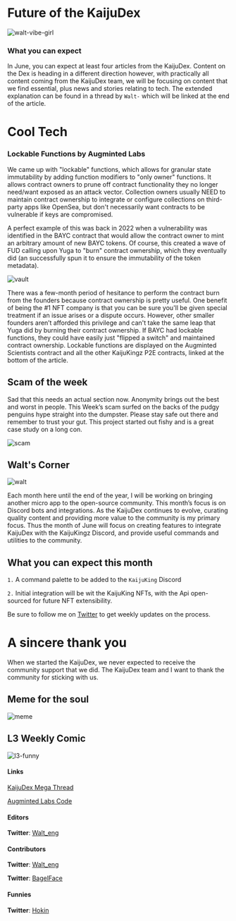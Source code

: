 # Future of the KaijuDex

![walt-vibe-girl](/images/article5/walt-_cute_girl_with_cat_ear_hoody_sitting_on_the_shoulder_of_b_5215a903-5169-40f7-9137-a12aa69f36cf.png "600, 600")

### What you can expect
In June, you can expect at least four articles from the KaijuDex. Content on the Dex is heading in a different direction however, with practically all content coming from the KaijuDex team, we will be focusing on content that we find essential, plus news and stories relating to tech. The extended explanation can be found in a thread by `Walt-` which will be linked at the end of the article.

# Cool Tech

### Lockable Functions by Augminted Labs

We came up with "lockable" functions, which allows for granular state immutability by adding function modifiers to "only owner" functions. It allows contract owners to prune off contract functionality they no longer need/want exposed as an attack vector. Collection owners usually NEED to maintain contract ownership to integrate or configure collections on third-party apps like OpenSea, but don't necessarily want contracts to be vulnerable if keys are compromised.

A perfect example of this was back in 2022 when a vulnerability was identified in the BAYC contract that would allow the contract owner to mint an arbitrary amount of new BAYC tokens. Of course, this created a wave of FUD calling upon Yuga to "burn" contract ownership, which they eventually did (an successfully spun it to ensure the immutability of the token metadata).

![vault](/images/article5/Vaulted-functions.png "400, 400")

 There was a few-month period of hesitance to perform the contract burn from the founders because contract ownership is pretty useful. One benefit of being the #1 NFT company is that you can be sure you'll be given special treatment if an issue arises or a dispute occurs. However, other smaller founders aren’t afforded this privilege and can't take the same leap that Yuga did by burning their contract ownership. If BAYC had lockable functions, they could have easily just "flipped a switch" and maintained contract ownership. Lockable functions are displayed on the Augminted Scientists contract and all the other KaijuKingz P2E contracts, linked at the bottom of the article.




##  Scam of the week

Sad that this needs an actual section now. Anonymity brings out the best and worst in people. This Week’s scam surfed on the backs of the pudgy penguins hype straight into the dumpster. Please stay safe out there and remember to trust your gut. This project started out fishy and is a great case study on a long con.



![scam](/images/article5/Scam-Of-The-Week.jpeg "600, 600")

##  Walt's Corner

![walt](/images/article5/walt-_computer_streaming_code_placed_on_top_of_a_rock_in_futuri_d7fdcb15-cad2-4f7a-9108-ac8cc1f72dbf.png "600, 800")


Each month here until the end of the year, I will be working on bringing another micro app to the open-source community.
This month’s focus is on Discord bots and integrations. As the KaijuDex continues to evolve, curating quality content and providing more value to the community is my primary focus. Thus the month of June will focus on creating features to integrate KaijuDex with the KaijuKingz Discord, and provide useful commands and utilities to the community.

## What you can expect this month
`1.` A command palette to be added to the `KaijuKing` Discord

`2.`  Initial integration will be wit the KaijuKing NFTs, with the Api open-sourced for future NFT extensibility.

Be sure to follow me on [Twitter](https://twitter.com/Walt_eng) to get weekly updates on the process.

# A sincere thank you
When we started the KaijuDex, we never expected to receive the community support that we did. The KaijuDex team and I want to thank the community for sticking with us.


## Meme for the soul
![meme](/images/article5/meme-of-the-week.png "400, 600")

## L3 Weekly Comic
![l3-funny](/images/article5/L3_I_Want_KOK.png "800, 800")

#### Links
[KaijuDex Mega Thread](https://twitter.com/Walt_eng/status/1661175124928675841?s=20)

[Augminted Labs Code](https://etherscan.io/address/0xa310425046661c523d98344f7e9d66b32195365d#code)

#### Editors
**Twitter**: [Walt_eng](https://twitter.com/Walt_eng)

#### Contributors
**Twitter**: [Walt_eng](https://twitter.com/Walt_eng)

**Twitter**: [BagelFace](https://twitter.com/Walt_eng)

#### Funnies
**Twitter**: [Hokin](https://twitter.com/hokin26)
